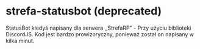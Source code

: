# strefa-statusbot (deprecated)

StatusBot kiedyś napisany dla serwera ,,StrefaRP" - Przy użyciu biblioteki DiscordJS.
Kod jest bardzo prowizoryczny, ponieważ został on napisany w kilka minut.
